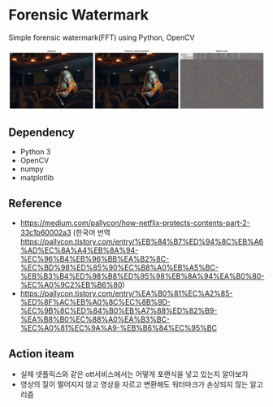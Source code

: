 # Forensic Watermark

Simple forensic watermark(FFT) using Python, OpenCV

![](result.png)

## Dependency

- Python 3
- OpenCV
- numpy
- matplotlib

## Reference

- https://medium.com/pallycon/how-netflix-protects-contents-part-2-33c1b60002a3 (한국어 번역 https://pallycon.tistory.com/entry/%EB%84%B7%ED%94%8C%EB%A6%AD%EC%8A%A4%EB%8A%94-%EC%96%B4%EB%96%BB%EA%B2%8C-%EC%BD%98%ED%85%90%EC%B8%A0%EB%A5%BC-%EB%B3%B4%ED%98%B8%ED%95%98%EB%8A%94%EA%B0%80-%EC%A0%9C2%EB%B6%80)
- https://pallycon.tistory.com/entry/%EA%B0%81%EC%A2%85-%ED%8F%AC%EB%A0%8C%EC%8B%9D-%EC%9B%8C%ED%84%B0%EB%A7%88%ED%82%B9-%EA%B8%B0%EC%88%A0%EA%B3%BC-%EC%A0%81%EC%9A%A9-%EB%B6%84%EC%95%BC

## Action iteam

- 실제 넷플릭스와 같은 ott서비스에서는 어떻게 포랜식을 넣고 있는지 알아보자
- 영상의 질이 떨어지지 않고 영상을 자르고 변환해도 워터마크가 손상되지 않는 알고리즘 